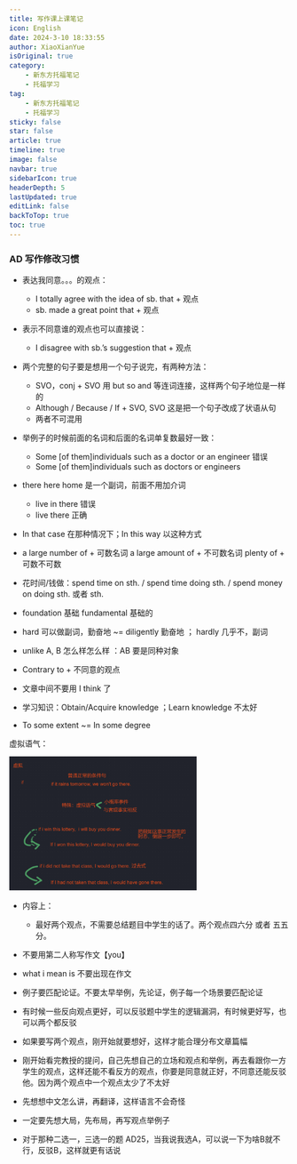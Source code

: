 ```yaml
---
title: 写作课上课笔记
icon: English
date: 2024-3-10 18:33:55
author: XiaoXianYue
isOriginal: true
category: 
    - 新东方托福笔记
    - 托福学习
tag:
    - 新东方托福笔记
    - 托福学习
sticky: false
star: false
article: true
timeline: true
image: false
navbar: true
sidebarIcon: true
headerDepth: 5
lastUpdated: true
editLink: false
backToTop: true
toc: true  
---
```




### AD 写作修改习惯

- 表达我同意。。。的观点：
    - I totally agree with the idea of sb. that + 观点
    - sb. made a great point that + 观点
- 表示不同意谁的观点也可以直接说：
    - I disagree with sb.’s suggestion that + 观点

- 两个完整的句子要是想用一个句子说完，有两种方法：
    - SVO，conj + SVO 用 but so and 等连词连接，这样两个句子地位是一样的
    - Although / Because / If + SVO, SVO 这是把一个句子改成了状语从句
    - 两者不可混用
- 举例子的时候前面的名词和后面的名词单复数最好一致：
    - Some [of them]individuals such as a doctor or an engineer 错误
    - Some [of them]individuals such as doctors or engineers
- there here home 是一个副词，前面不用加介词 
    - live in there 错误
    - live there 正确
- In that case 在那种情况下；In this way 以这种方式
- a large number of + 可数名词 a large amount of + 不可数名词 plenty of + 可数不可数
- 花时间/钱做：spend time on sth. / spend time doing sth. / spend money on doing sth. 或者 sth.
- foundation 基础 fundamental 基础的
- hard 可以做副词，勤奋地 ~= diligently 勤奋地 ； hardly 几乎不，副词
- unlike A, B 怎么样怎么样 ：AB 要是同种对象
- Contrary to + 不同意的观点
- 文章中间不要用 I think 了
- 学习知识：Obtain/Acquire knowledge ；Learn knowledge 不太好
- To some extent ~= In some degree

虚拟语气：

<img src="./wr_class.assets/image-20250310194253643.png" alt="image-20250310194253643" style="zoom:33%;" />

- 内容上：
    - 最好两个观点，不需要总结题目中学生的话了。两个观点四六分 或者 五五分。

- 不要用第二人称写作文【you】
- what i mean is 不要出现在作文
- 例子要匹配论证。不要太早举例，先论证，例子每一个场景要匹配论证
- 有时候一些反向观点更好，可以反驳题中学生的逻辑漏洞，有时候更好写，也可以两个都反驳
- 如果要写两个观点，刚开始就要想好，这样才能合理分布文章篇幅
- 刚开始看完教授的提问，自己先想自己的立场和观点和举例，再去看跟你一方学生的观点，这样还能不看反方的观点，你要是同意就正好，不同意还能反驳他。因为两个观点中一个观点太少了不太好
- 先想想中文怎么讲，再翻译，这样语言不会奇怪
- 一定要先想大局，先布局，再写观点举例子
- 对于那种二选一，三选一的题 AD25，当我说我选A，可以说一下为啥B就不行，反驳B，这样就更有话说